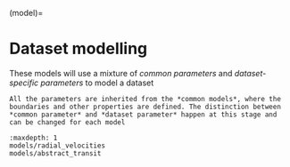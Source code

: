 (model)=

# Dataset modelling

These models will use a mixture of *common parameters* and *dataset-specific
parameters* to model a dataset

```{note}
All the parameters are inherited from the *common models*, where the boundaries and other properties are defined. The distinction between *common parameter* and *dataset parameter* happen at this stage and can be changed for each model
```


```{toctree}
:maxdepth: 1
models/radial_velocities
models/abstract_transit
```
